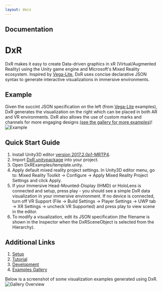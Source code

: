 ```yaml
---
layout: docs
---
```


## Documentation

# DxR
DxR makes it easy to create Data-driven graphics in xR (Virtual/Augmented Reality) using the Unity game engine and Microsoft's Mixed Reality ecosystem. Inspired by [Vega-Lite](https://vega.github.io/vega-lite/), DxR uses concise declarative JSON syntax to generate interactive visualizations in immersive environments.

## Example
Given the succint JSON specification on the left (from [Vega-Lite](https://vega.github.io/vega-lite/) examples), DxR generates the visualization on the right which can be placed in both AR and VR environments. DxR also allows the use of custom marks and channels for more engaging designs [(see the gallery for more examples)](GALLERY.md)!
![Example](Docs/example.png)

## Quick Start Guide

1. Install Unity3D editor [version 2017.2.0p1-MRTP4](http://beta.unity3d.com/download/b1565bfe4a0c/UnityDownloadAssistant.exe).
2. Import [DxR.unitypackage](https://github.com/ronellsicat/DxR/raw/master/DxR.unitypackage) into your project.
3. Open DxRExamples/template.unity.
4. Apply default mixed reality project settings. In Unity3D editor menu, go to: Mixed Reality Toolkit -> Configure -> Apply Mixed Reality Project Settings and click Apply.
5. If your Immersive Head-Mounted-Display (IHMD) or HoloLens is connected and setup, press play - you should see a simple DxR data visualization in your immersive environment. If no device is connected, turn off VR Support (File -> Build Settings -> Player Settings -> UWP tab -> XR Settings -> uncheck VR Supported) and press play to view scene in the editor.
6. To modify a visualization, edit its JSON specification (the filename is shown in the Inspector when the DxRSceneObject is selected from the Hierarchy).

## Additional Links

1. [Setup](Docs/SETUP.md)
2. [Tutorial](Docs/TUTORIAL.md)
3. [Development](Docs/DEVELOPMENT.md)
4. [Examples Gallery](Docs/GALLERY.md)

Below is a screenshot of some visualization examples generated using DxR.
![Gallery Overview](Docs/gallery_overview.PNG)

